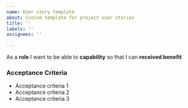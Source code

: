 ```yaml
---
name: User story template
about: Custom template for project user stories
title: ''
labels: ''
assignees: ''

---
```


As a **role** I want to be able to **capability** so that I can **received benefit** 

### Acceptance Criteria

- Acceptance criteria 1
- Acceptance criteria 2
- Acceptance criteria 3
